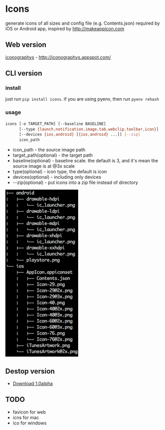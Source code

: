 # Icons

generate icons of all sizes and config file (e.g. Contents.json) required by iOS or Android app, inspired by http://makeappicon.com

## Web version

[iconographys](http://iconographys.appspot.com/) - http://iconographys.appspot.com/

## CLI version

### install

just run `pip install icons`. if you are using pyenv, then run `pyenv rehash`

### usage

```bash
icons [-o TARGET_PATH] [--baseline BASELINE]
      [--type {launch,notification,image,tab,webclip,toolbar,icon}]
      [--devices {ios,android} [{ios,android} ...]] [--zip]
      icon_path
```

* icon_path - the source image path
* target_path(optional) - the target path
* baseline(optional) - baseline scale. the default is 3, and it's mean the source image is at @3x scale
* type(optional) - icon type, the default is icon
* devices(optional) - including only devices
* --zip(optional) - put icons into a zip file instead of directory

![screenshot](screenshots/icons.png)

## Destop version

* [Download 1.0alpha](https://github.com/exherb/icons/releases/tag/1.0-alpha)

## TODO

* favicon for web
* icns for mac
* ico for windows
